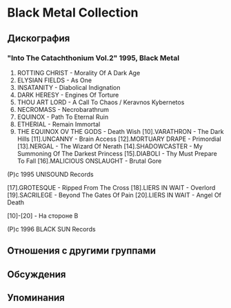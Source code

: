 # Black Metal Collection



## Дискография

### "Into The Catachthonium Vol.2" 1995, Black Metal

1. ROTTING CHRIST - Morality Of A Dark Age
2. ELYSIAN FIELDS - As One
3. INSATANITY - Diabolical Indignation
4. DARK HERESY - Engines Of Torture
5. THOU ART LORD - A Call To Chaos / Keravnos Kybernetos
6. NECROMASS - Necrobarathrum
7. EQUINOX - Path To Eternal Ruin
8. ETHERIAL - Remain Immortal
9. THE EQUINOX OV THE GODS - Death Wish
[10].VARATHRON - The Dark Hills
[11].UNCANNY - Brain Access
[12].MORTUARY DRAPE - Primordial
[13].NERGAL - The Wizard Of Nerath
[14].SHADOWCASTER - My Summoning Of The Darkest Princess
[15].DIABOLI - Thy Must Prepare To Fall
[16].MALICIOUS ONSLAUGHT - Brutal Gore

(P)c 1995 UNISOUND Records

[17].GROTESQUE - Ripped From The Cross
[18].LIERS IN WAIT - Overlord
[19].SACRILEGE - Beyond The Gates Of Pain
[20].LIERS IN WAIT - Angel Of Death

[10]-[20] - На стороне B

(P)c 1996 BLACK SUN Records


## Отношения с другими группами


## Обсуждения


## Упоминания

